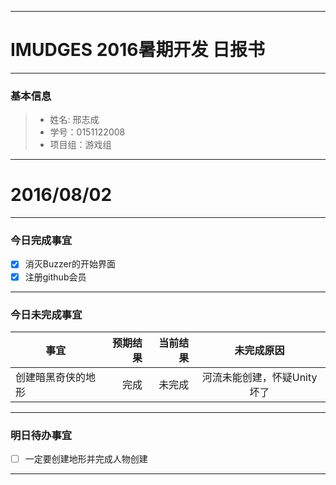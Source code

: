 -------
# IMUDGES 2016暑期开发 日报书



-------


### 基本信息
> * 姓名: 邢志成
> * 学号：0151122008
> * 项目组：游戏组

-------


# 2016/08/02

-------

### 今日完成事宜
- [x]  消灭Buzzer的开始界面
- [x]  注册github会员

-----
### 今日未完成事宜


| 事宜    |预期结果 | 当前结果  | 未完成原因   | 
| --------   | -----:  | -----:  | :----:  |
| 创建暗黑奇侠的地形   | 完成    | 未完成   |河流未能创建，怀疑Unity坏了   | 


------
### 明日待办事宜
- [ ] 一定要创建地形并完成人物创建

-------


